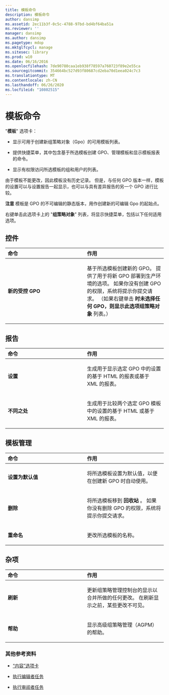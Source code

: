 ```yaml
---
title: 模板命令
description: 模板命令
author: dansimp
ms.assetid: 2ec11b3f-0c5c-4788-97bd-bd4bf64ba51a
ms.reviewer: ''
manager: dansimp
ms.author: dansimp
ms.pagetype: mdop
ms.mktglfcycl: manage
ms.sitesec: library
ms.prod: w10
ms.date: 06/16/2016
ms.openlocfilehash: 7de90780caa1eb938f78597a760723f89e2e55ca
ms.sourcegitcommit: 354664bc527d93f80687cd2eba70d1eea024c7c3
ms.translationtype: MT
ms.contentlocale: zh-CN
ms.lasthandoff: 06/26/2020
ms.locfileid: "10802515"
---
```

# 模板命令


"**模板**" 选项卡：

-   显示可用于创建新组策略对象（Gpo）的可用模板列表。

-   提供快捷菜单，其中包含基于所选模板创建 GPO、管理模板和显示模板报表的命令。

-   显示有权限访问所选模板的组和用户的列表。

由于模板不能更改，因此模板没有历史记录。 但是，与任何 GPO 版本一样，模板的设置可以与设置报告一起显示，也可以与具有差异报告的另一个 GPO 进行比较。

**注意** 模板是 GPO 的不可编辑的静态版本，用作创建新的可编辑 Gpo 的起始点。

 

右键单击此选项卡上的 "**组策略对象**" 列表，将显示快捷菜单，包括以下任何适用选项。

## 控件


<table>
<colgroup>
<col width="50%" />
<col width="50%" />
</colgroup>
<thead>
<tr class="header">
<th align="left">命令</th>
<th align="left">作用</th>
</tr>
</thead>
<tbody>
<tr class="odd">
<td align="left"><p><strong>新的受控 GPO</strong></p></td>
<td align="left"><p>基于所选模板创建新的 GPO。 提供了用于将新 GPO 部署到生产环境的选项。 如果你没有创建 GPO 的权限，系统将提示你提交请求。 （如果右键单击 <strong> 时未选择任何 GPO，则显示此选项组策略对象 </strong> 列表。）</p></td>
</tr>
</tbody>
</table>

 

## 报告


<table>
<colgroup>
<col width="50%" />
<col width="50%" />
</colgroup>
<thead>
<tr class="header">
<th align="left">命令</th>
<th align="left">作用</th>
</tr>
</thead>
<tbody>
<tr class="odd">
<td align="left"><p><strong>设置</strong></p></td>
<td align="left"><p>生成用于显示选定 GPO 中的设置的基于 HTML 的报表或基于 XML 的报表。</p></td>
</tr>
<tr class="even">
<td align="left"><p><strong>不同之处</strong></p></td>
<td align="left"><p>生成用于比较两个选定 GPO 模板中的设置的基于 HTML 或基于 XML 的报表。</p></td>
</tr>
</tbody>
</table>

 

## 模板管理


<table>
<colgroup>
<col width="50%" />
<col width="50%" />
</colgroup>
<thead>
<tr class="header">
<th align="left">命令</th>
<th align="left">作用</th>
</tr>
</thead>
<tbody>
<tr class="odd">
<td align="left"><p><strong>设置为默认值</strong></p></td>
<td align="left"><p>将所选模板设置为默认值，以便在创建新 GPO 时自动使用。</p></td>
</tr>
<tr class="even">
<td align="left"><p><strong>删除</strong></p></td>
<td align="left"><p>将所选模板移到 <strong> 回收站 </strong> 。 如果你没有删除 GPO 的权限，系统将提示你提交请求。</p></td>
</tr>
<tr class="odd">
<td align="left"><p><strong>重命名</strong></p></td>
<td align="left"><p>更改所选模板的名称。</p></td>
</tr>
</tbody>
</table>

 

## 杂项


<table>
<colgroup>
<col width="50%" />
<col width="50%" />
</colgroup>
<thead>
<tr class="header">
<th align="left">命令</th>
<th align="left">作用</th>
</tr>
</thead>
<tbody>
<tr class="odd">
<td align="left"><p><strong>刷新</strong></p></td>
<td align="left"><p>更新组策略管理控制台的显示以合并所做的任何更改。 在刷新显示之前，某些更改不可见。</p></td>
</tr>
<tr class="even">
<td align="left"><p><strong>帮助</strong></p></td>
<td align="left"><p>显示高级组策略管理（AGPM）的帮助。</p></td>
</tr>
</tbody>
</table>

 

### 其他参考资料

-   [“内容”选项卡](contents-tab-agpm30ops.md)

-   [执行编辑者任务](performing-editor-tasks-agpm30ops.md)

-   [执行审阅者任务](performing-reviewer-tasks-agpm30ops.md)

 

 





